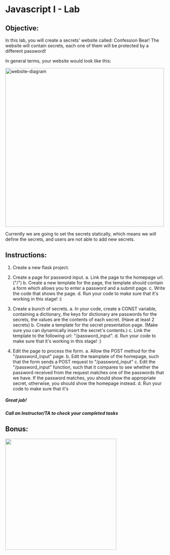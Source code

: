 # Javascript I - Lab

## Objective: 
In this lab, you will create a secrets' website called: Confession Bear!
The website will contain secrets, each one of them will be protected by a different password!

In general terms, your website would look like this:

<img src="https://i.ibb.co/WKmzXCY/website-diagram.png" alt="website-diagram" border="0" width="500">

Currently we are going to set the secrets statically, which means we will define the secrets, and users are not able to add new secrets.


## Instructions:

1. Create a new flask project.

2. Create a page for password input.
  a. Link the page to the homepage url. ("/")
  b. Create a new template for the page, the template should contain a form which allows you to enter a password and a submit page.
  c. Write the code that shows the page.
  d. Run your code to make sure that it's working in this stage! :)
  
3. Create a bunch of secrets.
  a. In your code, create a CONST variable, containing a dictionary, the keys for dictionary are passwords for the secrets, the values are the contents of each secret. (Have at least 2 secrets)
  b. Create a template for the secret presentation page. (Make sure you can dynamically insert the secret's contents.)
  c. Link the template to the following url: "/password_input".
  d. Run your code to make sure that it's working in this stage! :)

4. Edit the page to process the form.
 a. Allow the POST method for the "/password_input" page.
 b. Edit the teamplate of the homepage, such that the form sends a POST request to "/password_input"
 c. Edit the "/password_input" function, such that it compares to see whether the password received from the request matches one of the passwords that we have. If the password matches, you should show the appropriate secret, otherwise, you should show the homepage instead.
 d. Run your code to make sure that it's 
 



##### Great job!
##### Call an Instructor/TA to check your completed tasks
 
 


## Bonus:

<img src="https://www.c-sharpcorner.com/UploadFile/201fc1/programming-in-java-using-the-mvc-architecture/Images/mvc%20framework.jpg" width="350">
